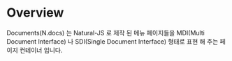 Overview
===

Documents(N.docs) 는 Natural-JS 로 제작 된 메뉴 페이지들을 MDI(Multi Document Interface) 나 SDI(Single Document Interface) 형태로 표현 해 주는 페이지 컨테이너 입니다.